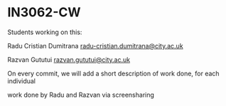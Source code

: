 # IN3062-CW

Students working on this:

Radu Cristian Dumitrana
radu-cristian.dumitrana@city.ac.uk

Razvan Gututui
razvan.gututui@city.ac.uk

On every commit, we will add a short description of work done, for each individual

work done by Radu and Razvan via screensharing